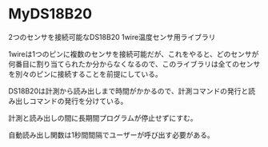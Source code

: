 # MyDS18B20
2つのセンサを接続可能なDS18B20 1wire温度センサ用ライブラリ

1wireは1つのピンに複数のセンサを接続可能だが、これをやると、どのセンサが何番目に割り当てられたか分からなくなるので、このライブラリは全てのセンサを別々のピンに接続することを前提にしている。

DS18B20は計測から読み出しまで時間がかかるので、計測コマンドの発行と読み出しコマンドの発行を分けている。

計測と読み出しの間に長期間プログラムが停止せずにすむ。

自動読み出し関数は1秒間間隔でユーザーが呼び出す必要がある。
